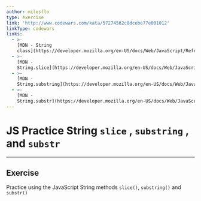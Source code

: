 ```yaml
---
author: milesflo
type: exercise
link: 'http://www.codewars.com/kata/57274562c8dcebe77e001012'
linkType: codewars
links:
  - >-
    [MDN - String
    class](https://developer.mozilla.org/en-US/docs/Web/JavaScript/Reference/Global_Objects/String){website}
  - >-
    [MDN -
    String.slice](https://developer.mozilla.org/en-US/docs/Web/JavaScript/Reference/Global_Objects/String/slice){website}
  - >-
    [MDN -
    String.substring](https://developer.mozilla.org/en-US/docs/Web/JavaScript/Reference/Global_Objects/String/substring){website}
  - >-
    [MDN -
    String.substr](https://developer.mozilla.org/en-US/docs/Web/JavaScript/Reference/Global_Objects/String/substr){website}
---
```


# JS Practice String `slice` , `substring` , and `substr`


---

## Exercise

Practice using the JavaScript String methods `slice()`, `substring()` and `substr()`

